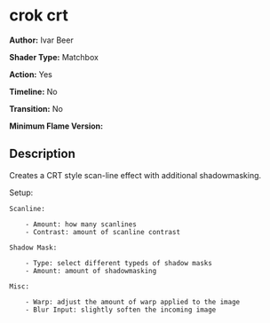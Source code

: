 # crok crt

**Author:** Ivar Beer

**Shader Type:** Matchbox

**Action:** Yes

**Timeline:** No

**Transition:** No

**Minimum Flame Version:** 


## Description
Creates a CRT style scan-line effect with additional shadowmasking.

Setup:

    Scanline:

        - Amount: how many scanlines
        - Contrast: amount of scanline contrast

    Shadow Mask:

        - Type: select different typeds of shadow masks
        - Amount: amount of shadowmasking

    Misc:

        - Warp: adjust the amount of warp applied to the image
        - Blur Input: slightly soften the incoming image

